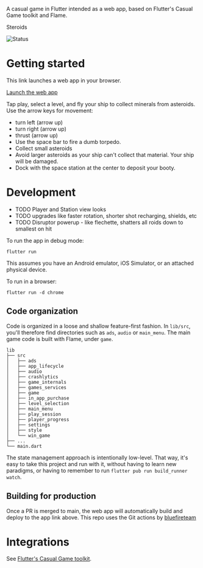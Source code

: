 A casual game in Flutter intended as a web app, based on Flutter's Casual Game toolkit and Flame.

Steroids

![Status](https://github.com/cybaker/Steroids/actions/workflows/publish.yml/badge.svg)

# Getting started

This link launches a web app in your browser.

[Launch the web app](https://cybaker.github.io/Steroids/)

Tap play, select a level, and fly your ship to collect minerals from asteroids.
Use the arrow keys for movement: 
- turn left (arrow up)
- turn right (arrow up)
- thrust (arrow up)
- Use the space bar to fire a dumb torpedo.
- Collect small asteroids
- Avoid larger asteroids as your ship can't collect that material. Your ship will be damaged.
- Dock with the space station at the center to deposit your booty.

# Development

- TODO Player and Station view looks
- TODO upgrades like faster rotation, shorter shot recharging, shields, etc
- TODO Disruptor powerup - like flechette, shatters all roids down to smallest on hit

To run the app in debug mode:

    flutter run

This assumes you have an Android emulator, iOS Simulator, or an attached physical device.

To run in a browser:

    flutter run -d chrome

## Code organization

Code is organized in a loose and shallow feature-first fashion.
In `lib/src`, you'll therefore find directories such as `ads`, `audio`
or `main_menu`. The main game code is built with Flame, under `game`.

```
lib
├── src
│   ├── ads
│   ├── app_lifecycle
│   ├── audio
│   ├── crashlytics
│   ├── game_internals
│   ├── games_services
│   ├── game
│   ├── in_app_purchase
│   ├── level_selection
│   ├── main_menu
│   ├── play_session
│   ├── player_progress
│   ├── settings
│   ├── style
│   └── win_game
├── ...
└── main.dart
```

The state management approach is intentionally low-level. That way, it's easy to
take this project and run with it, without having to learn new paradigms, or having
to remember to run `flutter pub run build_runner watch`.

## Building for production

Once a PR is merged to main, the web app will automatically build and deploy to the app link above.
This repo uses the Git actions by [bluefireteam](https://github.com/bluefireteam/flutter-gh-pages)

# Integrations

See [Flutter's Casual Game toolkit](https://docs.flutter.dev/resources/games-toolkit). 